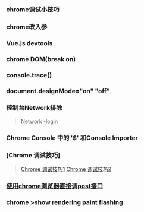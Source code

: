 ### [chrome调试小技巧](https://zhuanlan.zhihu.com/p/80641572)
### chrome改入参
### Vue.js devtools
### chrome DOM(break on)
### console.trace()
### document.designMode="on" "off"
### 控制台Network排除
>Network -login
### Chrome Console 中的 '$' 和Console Importer
### [Chrome 调试技巧]
>[Chrome 调试技巧1](https://blog.csdn.net/ohenzijue/article/details/104256181)
>[Chrome 调试技巧2](https://blog.csdn.net/ohenzijue/article/details/104256532)
### [使用chrome浏览器直接调post接口](https://blog.csdn.net/u013267916/article/details/112603078)
### chrome >show [rendering](https://blog.csdn.net/sd19871122/article/details/97895109) paint flashing
